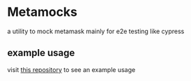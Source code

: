 # Metamocks
a utility to mock metamask mainly for e2e testing like cypress
## example usage
visit [this repository](https://github.com/Song-Dust/interface/tree/master/cypress) to see an example usage
